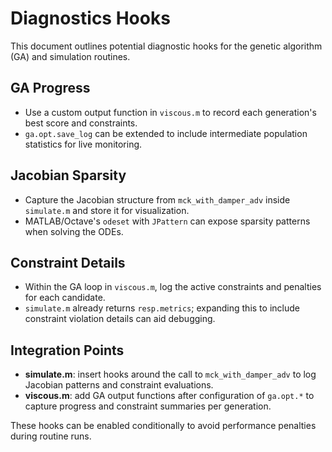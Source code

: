 # Diagnostics Hooks

This document outlines potential diagnostic hooks for the genetic algorithm (GA) and simulation routines.

## GA Progress
- Use a custom output function in `viscous.m` to record each generation's best score and constraints.
- `ga.opt.save_log` can be extended to include intermediate population statistics for live monitoring.

## Jacobian Sparsity
- Capture the Jacobian structure from `mck_with_damper_adv` inside `simulate.m` and store it for visualization.
- MATLAB/Octave's `odeset` with `JPattern` can expose sparsity patterns when solving the ODEs.

## Constraint Details
- Within the GA loop in `viscous.m`, log the active constraints and penalties for each candidate.
- `simulate.m` already returns `resp.metrics`; expanding this to include constraint violation details can aid debugging.

## Integration Points
- **simulate.m**: insert hooks around the call to `mck_with_damper_adv` to log Jacobian patterns and constraint evaluations.
- **viscous.m**: add GA output functions after configuration of `ga.opt.*` to capture progress and constraint summaries per generation.

These hooks can be enabled conditionally to avoid performance penalties during routine runs.
